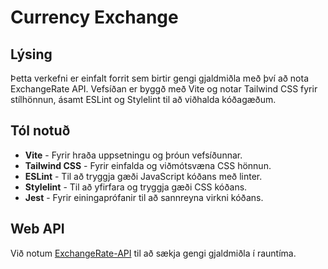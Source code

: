 # Currency Exchange

## Lýsing
Þetta verkefni er einfalt forrit sem birtir gengi gjaldmiðla með því að nota ExchangeRate API. Vefsíðan er byggð með Vite og notar Tailwind CSS fyrir stílhönnun, ásamt ESLint og Stylelint til að viðhalda kóðagæðum.

## Tól notuð
- **Vite** - Fyrir hraða uppsetningu og þróun vefsíðunnar.
- **Tailwind CSS** - Fyrir einfalda og viðmótsvæna CSS hönnun.
- **ESLint** - Til að tryggja gæði JavaScript kóðans með linter.
- **Stylelint** - Til að yfirfara og tryggja gæði CSS kóðans.
- **Jest** - Fyrir einingaprófanir til að sannreyna virkni kóðans.

## Web API
Við notum [ExchangeRate-API](https://www.exchangerate-api.com/) til að sækja gengi gjaldmiðla í rauntíma.

